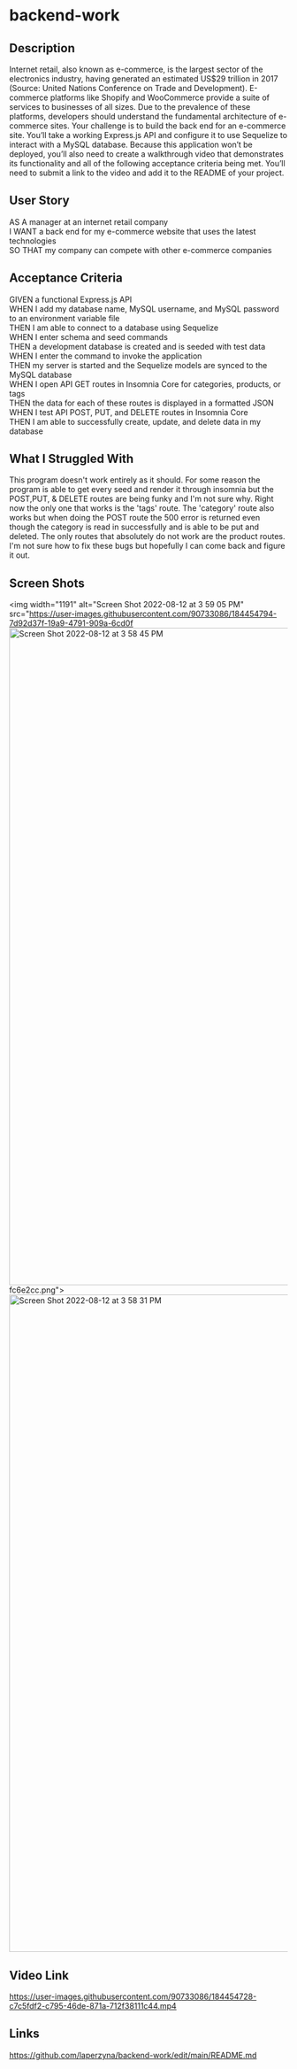# backend-work

## Description
Internet retail, also known as e-commerce, is the largest sector of the electronics industry, having generated an estimated US$29 trillion in 2017 (Source: United Nations Conference on Trade and Development). E-commerce platforms like Shopify and WooCommerce provide a suite of services to businesses of all sizes. Due to the prevalence of these platforms, developers should understand the fundamental architecture of e-commerce sites.
Your challenge is to build the back end for an e-commerce site. You’ll take a working Express.js API and configure it to use Sequelize to interact with a MySQL database.
Because this application won’t be deployed, you’ll also need to create a walkthrough video that demonstrates its functionality and all of the following acceptance criteria being met. You’ll need to submit a link to the video and add it to the README of your project.

## User Story
AS A manager at an internet retail company <br>
I WANT a back end for my e-commerce website that uses the latest technologies <br>
SO THAT my company can compete with other e-commerce companies
## Acceptance Criteria
GIVEN a functional Express.js API <br>
WHEN I add my database name, MySQL username, and MySQL password to an environment variable file <br>
THEN I am able to connect to a database using Sequelize <br>
WHEN I enter schema and seed commands <br>
THEN a development database is created and is seeded with test data <br>
WHEN I enter the command to invoke the application <br>
THEN my server is started and the Sequelize models are synced to the MySQL database <br>
WHEN I open API GET routes in Insomnia Core for categories, products, or tags <br>
THEN the data for each of these routes is displayed in a formatted JSON <br>
WHEN I test API POST, PUT, and DELETE routes in Insomnia Core <br>
THEN I am able to successfully create, update, and delete data in my database <br>

## What I Struggled With
This program doesn't work entirely as it should. For some reason the program is able to get every seed and render it through insomnia but the POST,PUT, & DELETE routes are being funky and I'm not sure why. Right now the only one that works is the 'tags' route. The 'category' route also works but when doing the POST route the 500 error is returned even though the category is read in successfully and is able to be put and deleted. The only routes that absolutely do not work are the product routes. I'm not sure how to fix these bugs but hopefully I can come back and figure it out.

## Screen Shots
<img width="1191" alt="Screen Shot 2022-08-12 at 3 59 05 PM" src="https://user-images.githubusercontent.com/90733086/184454794-7d92d37f-19a9-4791-909a-6cd0f <br>
<img width="1188" alt="Screen Shot 2022-08-12 at 3 58 45 PM" src="https://user-images.githubusercontent.com/90733086/184454811-c514a856-bd87-458e-8b5b-2842d5fd4c2e.png">
fc6e2cc.png"> <br>
<img width="1188" alt="Screen Shot 2022-08-12 at 3 58 31 PM" src="https://user-images.githubusercontent.com/90733086/184454838-aad9c9a9-c576-4b51-9e87-c993e6082e08.png">


## Video Link
https://user-images.githubusercontent.com/90733086/184454728-c7c5fdf2-c795-46de-871a-712f38111c44.mp4

## Links
https://github.com/laperzyna/backend-work/edit/main/README.md
